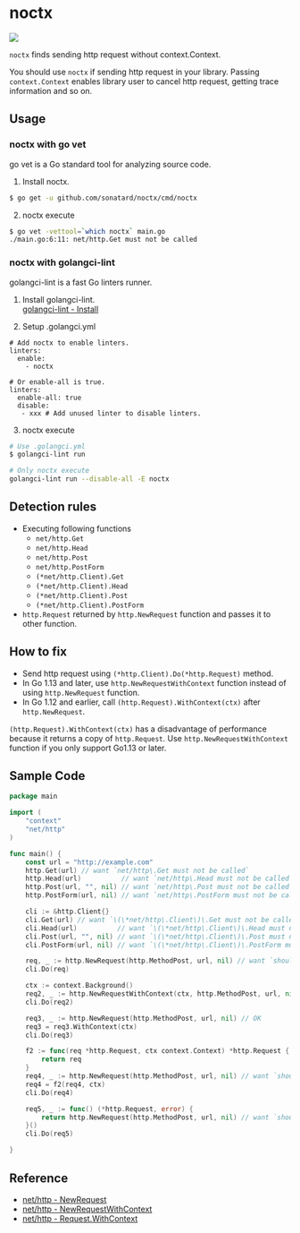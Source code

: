 # noctx

![](https://github.com/sonatard/noctx/workflows/CI/badge.svg)

`noctx` finds sending http request without context.Context.

You should use `noctx` if sending http request in your library.
Passing `context.Context` enables library user to cancel http request, getting trace information and so on.

## Usage


### noctx with go vet

go vet is a Go standard tool for analyzing source code.

1. Install noctx.
```sh
$ go get -u github.com/sonatard/noctx/cmd/noctx
```

2. noctx execute
```sh
$ go vet -vettool=`which noctx` main.go
./main.go:6:11: net/http.Get must not be called
```

### noctx with golangci-lint

golangci-lint is a fast Go linters runner.

1. Install golangci-lint.  
[golangci-lint - Install](https://golangci-lint.run/usage/install/)

2. Setup .golangci.yml
```yaml:
# Add noctx to enable linters.
linters:
  enable:
    - noctx

# Or enable-all is true.
linters:
  enable-all: true
  disable:
   - xxx # Add unused linter to disable linters.
```

3. noctx execute
```sh
# Use .golangci.yml
$ golangci-lint run

# Only noctx execute
golangci-lint run --disable-all -E noctx
```

## Detection rules
- Executing following functions
  - `net/http.Get`
  - `net/http.Head`
  - `net/http.Post`
  - `net/http.PostForm`
  - `(*net/http.Client).Get`
  - `(*net/http.Client).Head`
  - `(*net/http.Client).Post`
  - `(*net/http.Client).PostForm`
- `http.Request` returned by `http.NewRequest` function and passes it to other function.

## How to fix
- Send http request using `(*http.Client).Do(*http.Request)` method.
- In Go 1.13 and later, use `http.NewRequestWithContext` function instead of using `http.NewRequest` function.
- In Go 1.12 and earlier, call `(http.Request).WithContext(ctx)` after `http.NewRequest`.

`(http.Request).WithContext(ctx)` has a disadvantage of performance because it returns a copy of `http.Request`. Use `http.NewRequestWithContext` function if you only support Go1.13 or later.

## Sample Code

```go
package main

import (
	"context"
	"net/http"
)

func main() {
	const url = "http://example.com"
	http.Get(url) // want `net/http\.Get must not be called`
	http.Head(url)          // want `net/http\.Head must not be called`
	http.Post(url, "", nil) // want `net/http\.Post must not be called`
	http.PostForm(url, nil) // want `net/http\.PostForm must not be called`

	cli := &http.Client{}
	cli.Get(url) // want `\(\*net/http\.Client\)\.Get must not be called`
	cli.Head(url)          // want `\(\*net/http\.Client\)\.Head must not be called`
	cli.Post(url, "", nil) // want `\(\*net/http\.Client\)\.Post must not be called`
	cli.PostForm(url, nil) // want `\(\*net/http\.Client\)\.PostForm must not be called`

	req, _ := http.NewRequest(http.MethodPost, url, nil) // want `should rewrite http.NewRequestWithContext or add \(\*Request\).WithContext`
	cli.Do(req)

	ctx := context.Background()
	req2, _ := http.NewRequestWithContext(ctx, http.MethodPost, url, nil) // OK
	cli.Do(req2)

	req3, _ := http.NewRequest(http.MethodPost, url, nil) // OK
	req3 = req3.WithContext(ctx)
	cli.Do(req3)

	f2 := func(req *http.Request, ctx context.Context) *http.Request {
		return req
	}
	req4, _ := http.NewRequest(http.MethodPost, url, nil) // want `should rewrite http.NewRequestWithContext or add \(\*Request\).WithContext`
	req4 = f2(req4, ctx)
	cli.Do(req4)

	req5, _ := func() (*http.Request, error) {
		return http.NewRequest(http.MethodPost, url, nil) // want `should rewrite http.NewRequestWithContext or add \(\*Request\).WithContext`
	}()
	cli.Do(req5)

}
```

## Reference
- [net/http - NewRequest](https://golang.org/pkg/net/http/#NewRequest)
- [net/http - NewRequestWithContext](https://golang.org/pkg/net/http/#NewRequestWithContext)
- [net/http - Request.WithContext](https://golang.org/pkg/net/http/#Request.WithContext)

